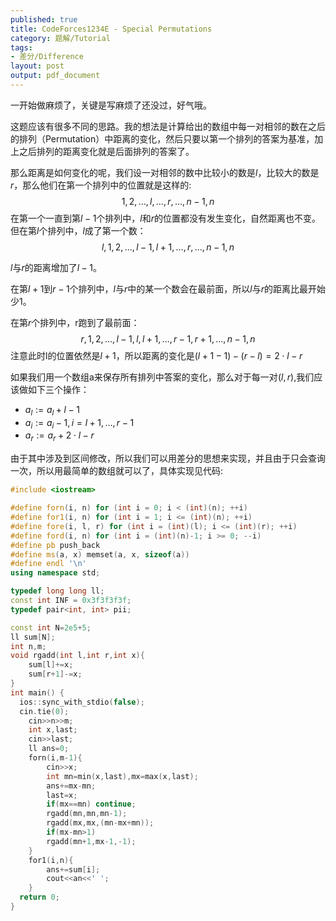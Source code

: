 ```yaml
---
published: true
title: CodeForces1234E - Special Permutations
category: 题解/Tutorial
tags: 
- 差分/Difference
layout: post
output: pdf_document
---
```


一开始做麻烦了，关键是写麻烦了还没过，好气哦。

<!-- more -->

这题应该有很多不同的思路。我的想法是计算给出的数组中每一对相邻的数在之后的排列（Permutation）中距离的变化，然后只要以第一个排列的答案为基准，加上之后排列的距离变化就是后面排列的答案了。

那么距离是如何变化的呢，我们设一对相邻的数中比较小的数是$l$，比较大的数是 $r$，那么他们在第一个排列中的位置就是这样的:
$$1,2,\ldots,l,\dots,r,\ldots,n-1,n$$
在第一个一直到第$l-1$个排列中，$l$和$r$的位置都没有发生变化，自然距离也不变。但在第$l$个排列中，$l$成了第一个数：
$$l,1,2,\ldots,l-1,l+1,\dots,r,\ldots,n-1,n$$

$l$与$r$的距离增加了$l-1$。

在第$l+1$到$r-1$个排列中，$l$与$r$中的某一个数会在最前面，所以$l$与$r$的距离比最开始少1。

在第$r$个排列中，r跑到了最前面：
$$r,1,2,\ldots,l-1,l,l+1,\dots,r-1,r+1,\ldots,n-1,n$$
注意此时l的位置依然是$l+1$，所以距离的变化是$(l+1-1)-(r-l)=2\cdot l-r$

如果我们用一个数组a来保存所有排列中答案的变化，那么对于每一对$(l,r)$,我们应该做如下三个操作：
* $a_l := a_l+l-1$
* $a_i:= a_i-1,i=l+1,\ldots,r-1$
* $a_r:= a_r +2\cdot l-r$

由于其中涉及到区间修改，所以我们可以用差分的思想来实现，并且由于只会查询一次，所以用最简单的数组就可以了，具体实现见代码:

```cpp
#include <iostream>

#define forn(i, n) for (int i = 0; i < (int)(n); ++i)
#define for1(i, n) for (int i = 1; i <= (int)(n); ++i)
#define fore(i, l, r) for (int i = (int)(l); i <= (int)(r); ++i)
#define ford(i, n) for (int i = (int)(n)-1; i >= 0; --i)
#define pb push_back
#define ms(a, x) memset(a, x, sizeof(a))
#define endl '\n'
using namespace std;

typedef long long ll;
const int INF = 0x3f3f3f3f;
typedef pair<int, int> pii;

const int N=2e5+5;
ll sum[N];
int n,m;
void rgadd(int l,int r,int x){
    sum[l]+=x;
    sum[r+1]-=x;
}
int main() {
  ios::sync_with_stdio(false);
  cin.tie(0);
    cin>>n>>m;
    int x,last;
    cin>>last;
    ll ans=0;
    forn(i,m-1){
        cin>>x;
        int mn=min(x,last),mx=max(x,last);
        ans+=mx-mn;
        last=x;
        if(mx==mn) continue;
        rgadd(mn,mn,mn-1);
        rgadd(mx,mx,(mn-mx+mn));
        if(mx-mn>1)
        rgadd(mn+1,mx-1,-1);
    }
    for1(i,n){
        ans+=sum[i];
        cout<<an<<' ';
    }
  return 0;
}
```